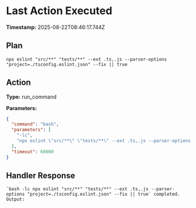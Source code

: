 # Last Action Executed

**Timestamp:** 2025-08-22T08:46:17.744Z

## Plan

```
npx eslint "src/**" "tests/**" --ext .ts,.js --parser-options "project=./tsconfig.eslint.json" --fix || true
```

## Action

**Type:** run_command

**Parameters:**
```json
{
  "command": "bash",
  "parameters": [
    "-lc",
    "npx eslint \"src/**\" \"tests/**\" --ext .ts,.js --parser-options \"project=./tsconfig.eslint.json\" --fix || true"
  ],
  "timeout": 60000
}
```

## Handler Response

```
`bash -lc npx eslint "src/**" "tests/**" --ext .ts,.js --parser-options "project=./tsconfig.eslint.json" --fix || true` completed.
Output:

```
